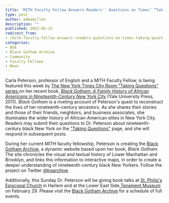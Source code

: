 ```yaml
---
title: 'MITH Faculty Fellow Answers Readers'' Questions on Times’ “Taking Questions”'
type: post
author: emmamillon
description: ""
published: 2012-02-15
redirect_from: 
- /mith-faculty-fellow-answers-readers-questions-on-times-taking-questions/
categories:
- BGA
- Black Gotham Archive
- Community
- Faculty Fellows
- News
---
```

Carla Peterson, professor of English and a MITH Faculty Fellow, is being featured this week by [The New York Times City Room "Taking Questions" series ](http://cityroom.blogs.nytimes.com/2012/02/13/taking-questions-carla-l-peterson/)on her recent book, [_Black Gotham: A Family History of African Americans in Nineteenth-Century New York City_](http://yalepress.yale.edu/book.asp?isbn=9780300162554) (Yale University Press, 2011). _Black Gotham_ is a riveting account of Peterson's quest to reconstruct the lives of her nineteenth-century ancestors. As she shares their stories and those of their friends, neighbors, and business associates, she illuminates the wider history of African-American elites in New York City. Readers may submit their questions to Dr. Peterson about nineteenth-century black New York on the ["Taking Questions"](http://cityroom.blogs.nytimes.com/2012/02/13/taking-questions-carla-l-peterson/#postComment) page, and she will respond in subsequent posts.

During her current MITH faculty fellowship, Peterson is creating the [Black Gotham Archive](http://www.blackgothamarchive.org/), a dynamic website based upon her book, _Black Gotham_. The site chronicles the visual and textual history of Lower Manhattan and Brooklyn, and links this information to interactive maps, in order to create a deeper understanding of nineteenth-century black New Yorkers. Follow the project on Twitter [@bgarchive](https://twitter.com/bgarchive).

Additionally, this Sunday Dr. Peterson will be giving book talks at [St. Philip's Episcopal Church](http://www.stphilipsharlem.org/) in Harlem and at the Lower East Side[ Tenement Museum](http://www.tenement.org/vizcenter_events.php) on February 29. Please visit the [Black Gotham Archive](http://www.blackgothamarchive.org/) for a schedule of full events.
